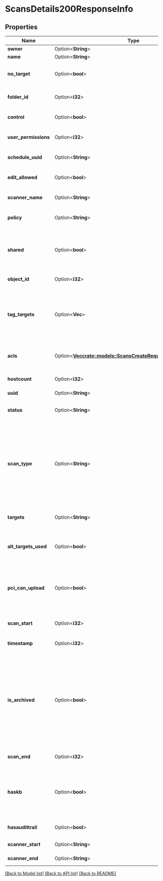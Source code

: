 # ScansDetails200ResponseInfo

## Properties

Name | Type | Description | Notes
------------ | ------------- | ------------- | -------------
**owner** | Option<**String**> | The owner of the scan. | [optional]
**name** | Option<**String**> | The name of the scan. | [optional]
**no_target** | Option<**bool**> | Indicates whether the scan based on this policy can specify targets. | [optional]
**folder_id** | Option<**i32**> | The unique ID of the destination folder for the scan. | [optional]
**control** | Option<**bool**> | If `true`, the scan has a schedule and can be launched. | [optional]
**user_permissions** | Option<**i32**> | The sharing permissions for the scan. | [optional]
**schedule_uuid** | Option<**String**> | The UUID for a specific instance in the scan schedule. | [optional]
**edit_allowed** | Option<**bool**> | If `true`, the requesting user can edit this scan configuration. | [optional]
**scanner_name** | Option<**String**> | The name of the scanner configured to run the scan. | [optional]
**policy** | Option<**String**> | The name of the scan template associated with the scan. | [optional]
**shared** | Option<**bool**> | If `true`, the scan is shared with users other than the owner. The level of sharing is specified in the `acls` attribute of the scan details. | [optional]
**object_id** | Option<**i32**> | The unique ID of the scan result object. | [optional]
**tag_targets** | Option<**Vec<String>**> | The list of asset tag identifiers the scan uses to determine which assets it evaluates. For more information about tag-based scans, see [Manage Tag-Based Scans](doc:manage-tag-based-scans-tio). | [optional]
**acls** | Option<[**Vec<crate::models::ScansCreateRequestSettingsAclsInner>**](scans_create_request_settings_acls_inner.md)> | An array of objects that control sharing permissions for the scan. | [optional]
**hostcount** | Option<**i32**> | The total number of assets scanned for vulnerabilities. | [optional]
**uuid** | Option<**String**> | The UUID of the scan. | [optional]
**status** | Option<**String**> | The status of the scan. For a list of possible values, see [Scan Status](doc:scan-status-tio). | [optional]
**scan_type** | Option<**String**> | The type of scan: `ps` (a scan performed over the network by a cloud scanner), `remote` (a  scan performed over the network by a local scanner), `agent` (a scan on a local host that a Nessus agent performs directly), or `null` (the scan has never been launched, or the scan is imported). | [optional]
**targets** | Option<**String**> | A comma-delimited list of IPv4 addresses that are configured as targets for the scan. | [optional]
**alt_targets_used** | Option<**bool**> | If `true`, Tenable.io did not launch the scan with a target list. This parameter is `true` for agent scans. | [optional]
**pci_can_upload** | Option<**bool**> | If `true`, you can submit the results of the scan for PCI ASV review. For more information, see [PCI ASV](https://docs.tenable.com/vulnerability-management/Content/PCI_ASV/GetStarted.htm) in the Tenable Vulnerability Management User Guide. | [optional]
**scan_start** | Option<**i32**> | The Unix timestamp when the scan run started. | [optional]
**timestamp** | Option<**i32**> | The Unix timestamp when the scan run finished. | [optional]
**is_archived** | Option<**bool**> | Indicates whether the scan results are older than 35 days (`true`). If this attribute is `true`, the response message for this endpoint excludes the `hosts`, `vulnerabilities`, `comphosts`, `compliance`, and `filters` objects. For complete scan results older than 35 days, use the [POST /scans/{scan_id}/export](ref:scans-export-request) endpoint instead. | [optional]
**scan_end** | Option<**i32**> | The Unix timestamp when the scan run finished. | [optional]
**haskb** | Option<**bool**> | Indicates whether a scan has a Knowledge Base (KB) associated with it. A KB is an ASCII text file containing a log of information relevant to the scan performed and results found. | [optional]
**hasaudittrail** | Option<**bool**> | Indicates whether the scan is configured to create an audit trail. | [optional]
**scanner_start** | Option<**String**> | The scan's start time, if the scan is imported. | [optional]
**scanner_end** | Option<**String**> | The scan's end time, if the scan is imported. | [optional]

[[Back to Model list]](../README.md#documentation-for-models) [[Back to API list]](../README.md#documentation-for-api-endpoints) [[Back to README]](../README.md)


